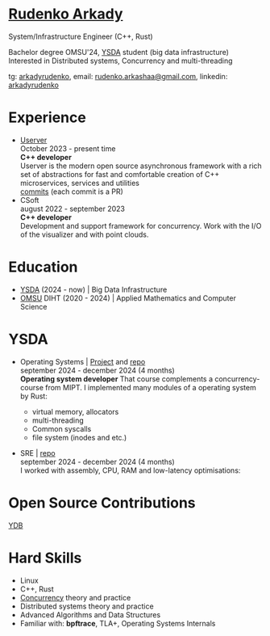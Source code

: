 # [Rudenko Arkady](https://github.com/ArkadyRudenko)

System/Infrastructure Engineer (C++, Rust)

Bachelor degree OMSU'24, [YSDA](https://dataschool.yandex.com/) student (big data infrastructure) \
Interested in Distributed systems, Concurrency and multi-threading

tg: [arkadyrudenko](https://t.me/arkadyrudenko), email: rudenko.arkashaa@gmail.com, linkedin: [arkadyrudenko](https://www.linkedin.com/in/arkadyrudenko/)

# Experience
- [Userver](https://userver.tech/) \
  October 2023 - present time \
  **C++ developer** \
  Userver is the modern open source asynchronous framework with a rich set of abstractions for fast and comfortable creation of C++ microservices, services and utilities \
  [commits](https://github.com/userver-framework/userver/commits?author=ArkadyRudenko) (each commit is a PR)
- CSoft \
  august 2022 - september 2023 \
  **C++ developer** \
  Development and support framework for concurrency. Work with the I/O of the visualizer and with point clouds.

# Education
- [YSDA](https://dataschool.yandex.com/) (2024 - now) | Big Data Infrastructure
- [OMSU](https://omsu.ru/) DIHT (2020 - 2024) | Applied Mathematics and Computer Science

# YSDA
- Operating Systems  | [Project](https://sergey-v-galtsev.gitlab.io/labs-description/lab/book/) and [repo](https://gitlab.com/sergey-v-galtsev/nikka-public/) \
  september 2024 - december 2024 (4 months) \
  **Operating system developer**
  That course complements a concurrency-course from MIPT.
  I implemented many modules of a operating system by Rust:
  - virtual memory, allocators
  - multi-threading
  - Common syscalls
  - file system (inodes and etc.)

- SRE  | [repo](https://gitlab.com/savrus/shad-sre/) \
  september 2024 - december 2024 (4 months) \
  I worked with assembly, CPU, RAM and low-latency optimisations:

# Open Source Contributions
[YDB](https://github.com/ydb-platform/ydb/commits?author=ArkadyRudenko)

# Hard Skills
- Linux
- C++, Rust
- [Concurrency](https://gitlab.com/Lipovsky/concurrency-course) theory and practice
- Distributed systems theory and practice
- Advanced Algorithms and Data Structures
- Familiar with: **bpftrace**, TLA+, Operating Systems Internals